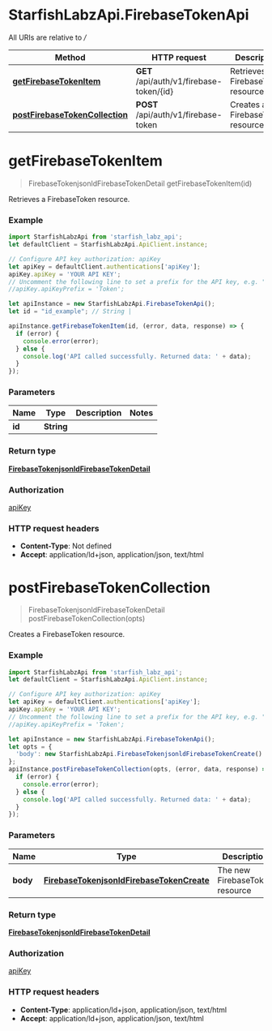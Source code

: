 # StarfishLabzApi.FirebaseTokenApi

All URIs are relative to */*

Method | HTTP request | Description
------------- | ------------- | -------------
[**getFirebaseTokenItem**](FirebaseTokenApi.md#getFirebaseTokenItem) | **GET** /api/auth/v1/firebase-token/{id} | Retrieves a FirebaseToken resource.
[**postFirebaseTokenCollection**](FirebaseTokenApi.md#postFirebaseTokenCollection) | **POST** /api/auth/v1/firebase-token | Creates a FirebaseToken resource.

<a name="getFirebaseTokenItem"></a>
# **getFirebaseTokenItem**
> FirebaseTokenjsonldFirebaseTokenDetail getFirebaseTokenItem(id)

Retrieves a FirebaseToken resource.

### Example
```javascript
import StarfishLabzApi from 'starfish_labz_api';
let defaultClient = StarfishLabzApi.ApiClient.instance;

// Configure API key authorization: apiKey
let apiKey = defaultClient.authentications['apiKey'];
apiKey.apiKey = 'YOUR API KEY';
// Uncomment the following line to set a prefix for the API key, e.g. "Token" (defaults to null)
//apiKey.apiKeyPrefix = 'Token';

let apiInstance = new StarfishLabzApi.FirebaseTokenApi();
let id = "id_example"; // String | 

apiInstance.getFirebaseTokenItem(id, (error, data, response) => {
  if (error) {
    console.error(error);
  } else {
    console.log('API called successfully. Returned data: ' + data);
  }
});
```

### Parameters

Name | Type | Description  | Notes
------------- | ------------- | ------------- | -------------
 **id** | **String**|  | 

### Return type

[**FirebaseTokenjsonldFirebaseTokenDetail**](FirebaseTokenjsonldFirebaseTokenDetail.md)

### Authorization

[apiKey](../README.md#apiKey)

### HTTP request headers

 - **Content-Type**: Not defined
 - **Accept**: application/ld+json, application/json, text/html

<a name="postFirebaseTokenCollection"></a>
# **postFirebaseTokenCollection**
> FirebaseTokenjsonldFirebaseTokenDetail postFirebaseTokenCollection(opts)

Creates a FirebaseToken resource.

### Example
```javascript
import StarfishLabzApi from 'starfish_labz_api';
let defaultClient = StarfishLabzApi.ApiClient.instance;

// Configure API key authorization: apiKey
let apiKey = defaultClient.authentications['apiKey'];
apiKey.apiKey = 'YOUR API KEY';
// Uncomment the following line to set a prefix for the API key, e.g. "Token" (defaults to null)
//apiKey.apiKeyPrefix = 'Token';

let apiInstance = new StarfishLabzApi.FirebaseTokenApi();
let opts = { 
  'body': new StarfishLabzApi.FirebaseTokenjsonldFirebaseTokenCreate() // FirebaseTokenjsonldFirebaseTokenCreate | The new FirebaseToken resource
};
apiInstance.postFirebaseTokenCollection(opts, (error, data, response) => {
  if (error) {
    console.error(error);
  } else {
    console.log('API called successfully. Returned data: ' + data);
  }
});
```

### Parameters

Name | Type | Description  | Notes
------------- | ------------- | ------------- | -------------
 **body** | [**FirebaseTokenjsonldFirebaseTokenCreate**](FirebaseTokenjsonldFirebaseTokenCreate.md)| The new FirebaseToken resource | [optional] 

### Return type

[**FirebaseTokenjsonldFirebaseTokenDetail**](FirebaseTokenjsonldFirebaseTokenDetail.md)

### Authorization

[apiKey](../README.md#apiKey)

### HTTP request headers

 - **Content-Type**: application/ld+json, application/json, text/html
 - **Accept**: application/ld+json, application/json, text/html

